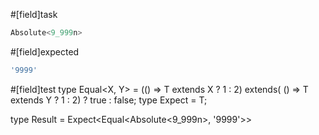 #[field]task
```ts
Absolute<9_999n>
```

#[field]expected
```ts
'9999'
```

#[field]test
type Equal<X, Y> = (<T>() => T extends X ? 1 : 2) extends(
    <T>() => T extends Y ? 1 : 2) ? true : false;
type Expect<T extends true> = T;

type Result = Expect<Equal<Absolute<9_999n>, '9999'>>